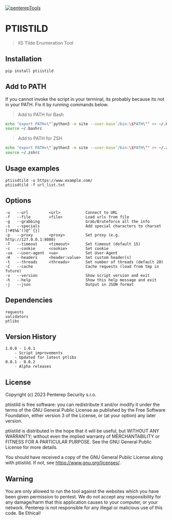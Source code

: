 [![penterepTools](https://www.penterep.com/external/penterepToolsLogo.png)](https://www.penterep.com/)


# PTIISTILD
> IIS Tilde Enumeration Tool

## Installation

```
pip install ptiistild
```

## Add to PATH
If you cannot invoke the script in your terminal, its probably because its not in your PATH. Fix it by running commands below.

> Add to PATH for Bash
```bash
echo "export PATH=\"`python3 -m site --user-base`/bin:\$PATH\"" >> ~/.bashrc
source ~/.bashrc
```

> Add to PATH for ZSH
```bash
echo "export PATH=\"`python3 -m site --user-base`/bin:\$PATH\"" >> ~/.zshrc
source ~/.zshrc
```

## Usage examples
```
ptiisdtild -u https://www.example.com/
ptiisdtild -f url_list.txt
```

## Options
```
-u   --url         <url>           Connect to URL
-f   --file        <file>          Load urls from file
-g   --grabbing                    Grab/Bruteforce all the info
-s   --specials                    Add special characters to charset [!#$%&'()@^`{}]
-p   --proxy       <proxy>         Set proxy (e.g. http://127.0.0.1:8080)
-T   --timeout     <timeout>       Set timeout (default 15)
-c   --cookie      <cookie>        Set cookie
-ua  --user-agent  <ua>            Set User-Agent
-H   --headers     <header:value>  Set custom header(s)
-t   --threads     <threads>       Set number of threads (default 20)
-C   --cache                       Cache requests (load from tmp in future)
-v   --version                     Show script version and exit
-h   --help                        Show this help message and exit
-j   --json                        Output in JSON format
```

## Dependencies
```
requests
validators
ptlibs
```

## Version History
```
1.0.0 - 1.0.1
    - Script improvements
    - Updated for latest ptlibs
0.0.1 - 0.0.2
    - Alpha releases
```

## License

Copyright (c) 2023 Penterep Security s.r.o.

ptiistild is free software: you can redistribute it and/or modify it under the terms of the GNU General Public License as published by the Free Software Foundation, either version 3 of the License, or (at your option) any later version.

ptiistild is distributed in the hope that it will be useful, but WITHOUT ANY WARRANTY; without even the implied warranty of MERCHANTABILITY or FITNESS FOR A PARTICULAR PURPOSE. See the GNU General Public License for more details.

You should have received a copy of the GNU General Public License along with ptiistild. If not, see https://www.gnu.org/licenses/.

## Warning

You are only allowed to run the tool against the websites which
you have been given permission to pentest. We do not accept any
responsibility for any damage/harm that this application causes to your
computer, or your network. Penterep is not responsible for any illegal
or malicious use of this code. Be Ethical!